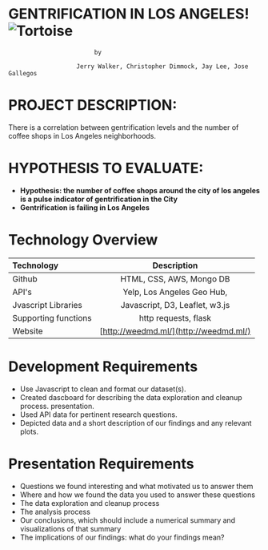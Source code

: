 # **GENTRIFICATION IN LOS ANGELES!** ![Tortoise](https://encrypted-tbn0.gstatic.com/images?q=tbn:ANd9GcQ2ZmTYuMry87mWB_fe7L9BFvfn8_cNGfKUg8-Ykc9SGXgKhJ63)

							by
							
	                   Jerry Walker, Christopher Dimmock, Jay Lee, Jose Gallegos

# PROJECT DESCRIPTION:

There is a correlation between gentrification levels and the number of coffee shops in Los Angeles neighborhoods.

# HYPOTHESIS TO EVALUATE:

+ **Hypothesis: the number of coffee shops around the city of los angeles is a pulse indicator of gentrification in the City**
+ **Gentrification is failing in Los Angeles**



# Technology Overview

| Technology   		| Description    							|
| :---         		|     :---:      							|
|  Github      		| HTML, CSS, AWS, Mongo DB							|
|  API's       		| Yelp, Los Angeles Geo Hub, 							| 
|  Jvascript Libraries   	| Javascript, D3, Leaflet, w3.js  		| 
|  Supporting functions	| http requests, flask	|
|  Website		| [http://weedmd.ml/](http://weedmd.ml/) 	|


# Development Requirements		
		
+	Use Javascript to clean and format our dataset(s). 
+	Created dascboard for describing the data exploration and cleanup process.
        presentation. 
+	Used API data for pertinent research questions. 
+	Depicted data and a short description of our findings and any relevant plots.
		
# Presentation Requirements 	
		
+	Questions we found interesting and what motivated us to answer them
+	Where and how we found the data you used to answer these questions
+	The data exploration and cleanup process
+	The analysis process 
+	Our conclusions, which should include a numerical summary and visualizations of that summary
+	The implications of our findings: what do your findings mean?



